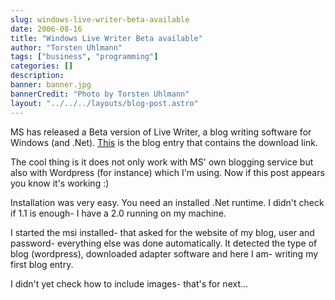 ```yaml
---
slug: windows-live-writer-beta-available
date: 2006-08-16
title: "Windows Live Writer Beta available"
author: "Torsten Uhlmann"
tags: ["business", "programming"]
categories: []
description:
banner: banner.jpg
bannerCredit: "Photo by Torsten Uhlmann"
layout: "../../../layouts/blog-post.astro"
---
```


MS has released a Beta version of Live Writer, a blog writing software for Windows (and .Net). [This](http://windowslivewriter.spaces.live.com/PersonalSpace.aspx?_c02_owner=1) is the blog entry that contains the download link.

The cool thing is it does not only work with MS' own blogging service but also with Wordpress (for instance) which I'm using. Now if this post appears you know it's working :)

Installation was very easy. You need an installed .Net runtime. I didn't check if 1.1 is enough- I have a 2.0 running on my machine.

I started the msi installed- that asked for the website of my blog, user and password- everything else was done automatically. It detected the type of blog (wordpress), downloaded adapter software and here I am- writing my first blog entry.

I didn't yet check how to include images- that's for next...
